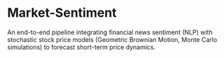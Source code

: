 # Market-Sentiment
An end-to-end pipeline integrating financial news sentiment (NLP) with stochastic stock price models (Geometric Brownian Motion, Monte Carlo simulations) to forecast short-term price dynamics.
